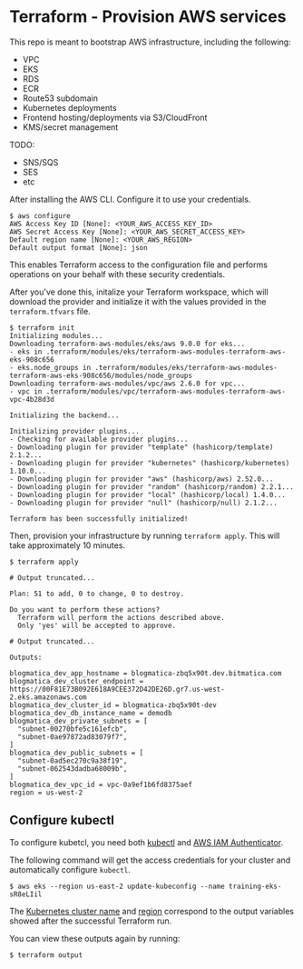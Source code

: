 # Terraform - Provision AWS services

This repo is meant to bootstrap AWS infrastructure, including the following:
* VPC
* EKS
* RDS
* ECR
* Route53 subdomain
* Kubernetes deployments
* Frontend hosting/deployments via S3/CloudFront
* KMS/secret management

TODO:
* SNS/SQS
* SES
* etc

After installing the AWS CLI. Configure it to use your credentials.

```shell
$ aws configure
AWS Access Key ID [None]: <YOUR_AWS_ACCESS_KEY_ID>
AWS Secret Access Key [None]: <YOUR_AWS_SECRET_ACCESS_KEY>
Default region name [None]: <YOUR_AWS_REGION>
Default output format [None]: json
```

This enables Terraform access to the configuration file and performs operations on your behalf with these security credentials.

After you've done this, initalize your Terraform workspace, which will download 
the provider and initialize it with the values provided in the `terraform.tfvars` file.

```shell
$ terraform init
Initializing modules...
Downloading terraform-aws-modules/eks/aws 9.0.0 for eks...
- eks in .terraform/modules/eks/terraform-aws-modules-terraform-aws-eks-908c656
- eks.node_groups in .terraform/modules/eks/terraform-aws-modules-terraform-aws-eks-908c656/modules/node_groups
Downloading terraform-aws-modules/vpc/aws 2.6.0 for vpc...
- vpc in .terraform/modules/vpc/terraform-aws-modules-terraform-aws-vpc-4b28d3d

Initializing the backend...

Initializing provider plugins...
- Checking for available provider plugins...
- Downloading plugin for provider "template" (hashicorp/template) 2.1.2...
- Downloading plugin for provider "kubernetes" (hashicorp/kubernetes) 1.10.0...
- Downloading plugin for provider "aws" (hashicorp/aws) 2.52.0...
- Downloading plugin for provider "random" (hashicorp/random) 2.2.1...
- Downloading plugin for provider "local" (hashicorp/local) 1.4.0...
- Downloading plugin for provider "null" (hashicorp/null) 2.1.2...

Terraform has been successfully initialized!
```

Then, provision your infrastructure by running `terraform apply`. This will 
take approximately 10 minutes.

```shell
$ terraform apply

# Output truncated...

Plan: 51 to add, 0 to change, 0 to destroy.

Do you want to perform these actions?
  Terraform will perform the actions described above.
  Only 'yes' will be accepted to approve.

# Output truncated...

Outputs:

blogmatica_dev_app_hostname = blogmatica-zbq5x90t.dev.bitmatica.com
blogmatica_dev_cluster_endpoint = https://00F81E73B092E618A9CEE372D42DE26D.gr7.us-west-2.eks.amazonaws.com
blogmatica_dev_cluster_id = blogmatica-zbq5x90t-dev
blogmatica_dev_db_instance_name = demodb
blogmatica_dev_private_subnets = [
  "subnet-00270bfe5c161efcb",
  "subnet-0ae97872ad83079f7",
]
blogmatica_dev_public_subnets = [
  "subnet-0ad5ec270c9a38f19",
  "subnet-062543dadba68009b",
]
blogmatica_dev_vpc_id = vpc-0a9ef1b6fd8375aef
region = us-west-2
```

## Configure kubectl

To configure kubetcl, you need both [kubectl](https://kubernetes.io/docs/tasks/tools/install-kubectl/) and [AWS IAM Authenticator](https://docs.aws.amazon.com/eks/latest/userguide/install-aws-iam-authenticator.html).

The following command will get the access credentials for your cluster and automatically
configure `kubectl`.

```shell
$ aws eks --region us-east-2 update-kubeconfig --name training-eks-sR8eLIil
```

The
[Kubernetes cluster name](https://github.com/hashicorp/learn-terraform-eks/blob/master/outputs.tf#L26)
and [region](https://github.com/hashicorp/learn-terraform-eks/blob/master/outputs.tf#L21)
 correspond to the output variables showed after the successful Terraform run.

You can view these outputs again by running:

```shell
$ terraform output
```
